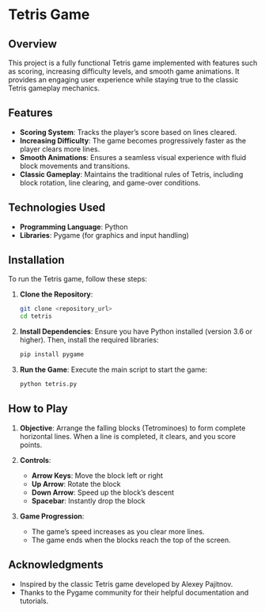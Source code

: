# Tetris Game

## Overview
This project is a fully functional Tetris game implemented with features such as scoring, increasing difficulty levels, and smooth game animations. It provides an engaging user experience while staying true to the classic Tetris gameplay mechanics.

## Features
- **Scoring System**: Tracks the player’s score based on lines cleared.
- **Increasing Difficulty**: The game becomes progressively faster as the player clears more lines.
- **Smooth Animations**: Ensures a seamless visual experience with fluid block movements and transitions.
- **Classic Gameplay**: Maintains the traditional rules of Tetris, including block rotation, line clearing, and game-over conditions.

## Technologies Used
- **Programming Language**: Python
- **Libraries**: Pygame (for graphics and input handling)

## Installation
To run the Tetris game, follow these steps:

1. **Clone the Repository**:
   ```bash
   git clone <repository_url>
   cd tetris
   ```

2. **Install Dependencies**:
   Ensure you have Python installed (version 3.6 or higher). Then, install the required libraries:
   ```bash
   pip install pygame
   ```

3. **Run the Game**:
   Execute the main script to start the game:
   ```bash
   python tetris.py
   ```

## How to Play
1. **Objective**:
   Arrange the falling blocks (Tetrominoes) to form complete horizontal lines. When a line is completed, it clears, and you score points.

2. **Controls**:
   - **Arrow Keys**: Move the block left or right
   - **Up Arrow**: Rotate the block
   - **Down Arrow**: Speed up the block’s descent
   - **Spacebar**: Instantly drop the block

3. **Game Progression**:
   - The game’s speed increases as you clear more lines.
   - The game ends when the blocks reach the top of the screen.

## Acknowledgments
- Inspired by the classic Tetris game developed by Alexey Pajitnov.
- Thanks to the Pygame community for their helpful documentation and tutorials.

